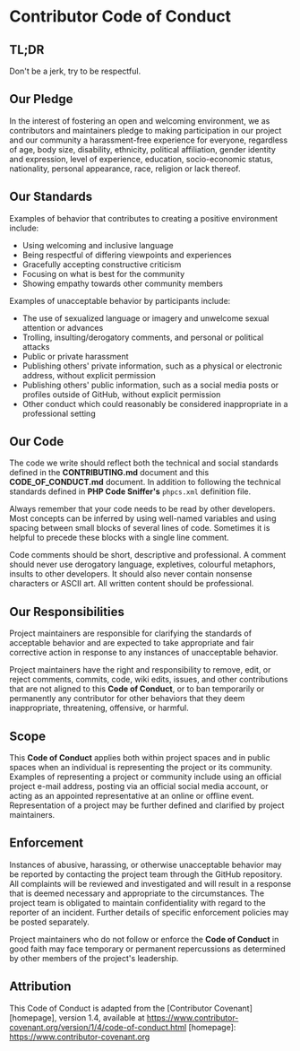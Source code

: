 # Contributor Code of Conduct

## TL;DR

Don't be a jerk, try to be respectful.

## Our Pledge

In the interest of fostering an open and welcoming environment, we as
contributors and maintainers pledge to making participation in our project and
our community a harassment-free experience for everyone, regardless of age, body
size, disability, ethnicity, political affiliation, gender identity and expression,
level of experience, education, socio-economic status, nationality, personal
appearance, race, religion or lack thereof. 

## Our Standards

Examples of behavior that contributes to creating a positive environment
include:

* Using welcoming and inclusive language
* Being respectful of differing viewpoints and experiences
* Gracefully accepting constructive criticism
* Focusing on what is best for the community
* Showing empathy towards other community members

Examples of unacceptable behavior by participants include:

* The use of sexualized language or imagery and unwelcome sexual attention or
  advances
* Trolling, insulting/derogatory comments, and personal or political attacks
* Public or private harassment
* Publishing others' private information, such as a physical or electronic
  address, without explicit permission
* Publishing others' public information, such as a social media posts or 
  profiles outside of GitHub, without explicit permission
* Other conduct which could reasonably be considered inappropriate in a
  professional setting

## Our Code

The code we write should reflect both the technical and social standards 
defined in the **CONTRIBUTING.md** document and this **CODE_OF_CONDUCT.md** document. 
In addition to following the technical standards defined in **PHP Code Sniffer's** 
`phpcs.xml` definition file. 

Always remember that your code needs to be read by other developers. Most concepts 
can be inferred by using well-named variables and using spacing between small blocks 
of several lines of code. Sometimes it is helpful to precede these blocks with a single 
line comment.

Code comments should be short, descriptive and professional. A comment 
should never use derogatory language, expletives, colourful metaphors, insults to 
other developers. It should also never contain nonsense characters or ASCII art. 
All written content should be professional.

## Our Responsibilities

Project maintainers are responsible for clarifying the standards of acceptable
behavior and are expected to take appropriate and fair corrective action in
response to any instances of unacceptable behavior.

Project maintainers have the right and responsibility to remove, edit, or
reject comments, commits, code, wiki edits, issues, and other contributions
that are not aligned to this **Code of Conduct**, or to ban temporarily or
permanently any contributor for other behaviors that they deem inappropriate,
threatening, offensive, or harmful.

## Scope

This **Code of Conduct** applies both within project spaces and in public spaces
when an individual is representing the project or its community. Examples of
representing a project or community include using an official project e-mail
address, posting via an official social media account, or acting as an appointed
representative at an online or offline event. Representation of a project may be
further defined and clarified by project maintainers.

## Enforcement

Instances of abusive, harassing, or otherwise unacceptable behavior may be
reported by contacting the project team through the GitHub repository. All 
complaints will be reviewed and investigated and will result in a response 
that is deemed necessary and appropriate to the circumstances. The project 
team is obligated to maintain confidentiality with regard to the reporter 
of an incident. Further details of specific enforcement policies may be 
posted separately.

Project maintainers who do not follow or enforce the **Code of Conduct** in good
faith may face temporary or permanent repercussions as determined by other
members of the project's leadership.

## Attribution

This Code of Conduct is adapted from the [Contributor Covenant][homepage], version 1.4,
available at https://www.contributor-covenant.org/version/1/4/code-of-conduct.html
[homepage]: https://www.contributor-covenant.org

